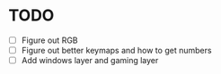 # TODO

- [ ] Figure out RGB
- [ ] Figure out better keymaps and how to get numbers
- [ ] Add windows layer and gaming layer
